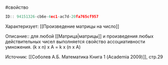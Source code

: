 #свойство

```javascript
ID:: 94151326-cb6e-4ec1-ac7d-20fa765cf957
```

Характеризует: [[Произведение матрицы на число]]

Описание:: для любой [[Матрица|матрицы]] и произведения любых действительных чисел выполняется свойство ассоциативности умножения.
(k x n) x A = k x (n x A)

Источник: [[Соболев А.Б. Математика Книга 1 (Academia 2009)]], стр.29